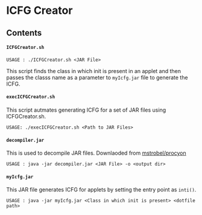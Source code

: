 # ICFG Creator
## Contents
#### `ICFGCreator.sh`
```
USAGE : ./ICFGCreator.sh <JAR File>
``` 
This script finds the class in which init is present in an applet and then passes the classs name as a parameter to `myIcfg.jar` file to generate the ICFG. 

#### `execICFGCreator.sh`
This script autmates generating ICFG for a set of JAR files using ICFGCreator.sh.
```
USAGE: ./execICFGCreator.sh <Path to JAR Files>
```

#### `decompiler.jar`
This is used to decompile JAR files. Downlaoded from [mstrobel/procyon](https://bitbucket.org/mstrobel/procyon/downloads/)
```
USAGE : java -jar decompiler.jar <JAR File> -o <output dir>
```

#### `myIcfg.jar`
This JAR file generates ICFG for applets by setting the entry point as `inti()`. 
```
USAGE : java -jar myIcfg.jar <Class in which init is present> <dotfile path>
```
